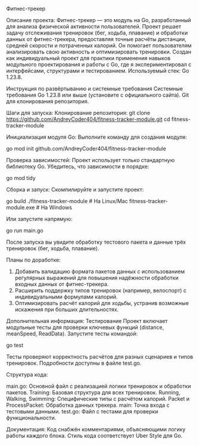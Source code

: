Фитнес-трекер

Описание проекта:
Фитнес-трекер — это модуль на Go, разработанный для анализа физической активности пользователей. Проект решает задачу отслеживания тренировок (бег, ходьба, плавание) и обработки данных от фитнес-трекера, предоставляя точные расчёты дистанции, средней скорости и потраченных калорий. Он помогает пользователям анализировать свою активность и оптимизировать тренировки. Создан как индивидуальный проект для практики применения навыков модульного проектирования и работы с Go, где я экспериментировал с интерфейсами, структурами и тестированием. 
Используемый стек: Go 1.23.8.

Инструкция по развёртыванию и системные требования
Системные требования
Go 1.23.8 или выше (установите с официального сайта).
Git для клонирования репозитория.

Шаги для запуска:
Клонирование репозитория:
git clone https://github.com/AndreyCoder404/fitness-tracker-module.git
cd fitness-tracker-module

Инициализация модуля Go: Выполните команду для создания модуля:

go mod init github.com/AndreyCoder404/fitness-tracker-module

Проверка зависимостей: Проект использует только стандартную библиотеку Go. Убедитесь, что зависимости в порядке:

go mod tidy

Сборка и запуск: Скомпилируйте и запустите проект:

go build
./fitness-tracker-module  # На Linux/Mac
fitness-tracker-module.exe  # На Windows

Или запустите напрямую:

go run main.go

После запуска вы увидите обработку тестового пакета и данные трёх тренировок (бег, ходьба, плавание).

Планы по доработке:
1. Добавить валидацию формата пакетов данных с использованием регулярных выражений для повышения надёжности обработки входных данных от фитнес-трекера.
2. Расширить поддержку типов тренировок (например, велоспорт) с индивидуальными формулами калорий.
3. Оптимизировать расчёт калорий для ходьбы, устранив возможные искажения при больших длительностях.

Дополнительная информация:
Тестирование
Проект включает модульные тесты для проверки ключевых функций (distance, meanSpeed, ReadData). Запустите тесты командой:

go test

Тесты проверяют корректность расчётов для разных сценариев и типов тренировок. Подробности доступны в файле test.go.

Структура кода:

main.go: Основной файл с реализацией логики тренировок и обработки пакетов.
Training: Базовая структура для всех тренировок.
Running, Walking, Swimming: Специфические типы с расчётом калорий.
Packet и ProcessPacket: Обработка данных трекера.
main: Точка входа с тестовыми данными.
test.go: Файл с тестами для проверки функциональности.

Документация:
Код снабжён комментариями, объясняющими логику работы каждого блока. Стиль кода соответствует Uber Style для Go.
